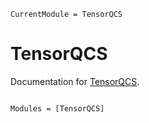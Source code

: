```@meta
CurrentModule = TensorQCS
```

# TensorQCS

Documentation for [TensorQCS](https://github.com/nzy1997/TensorQCS.jl).

```@index
```

```@autodocs
Modules = [TensorQCS]
```
